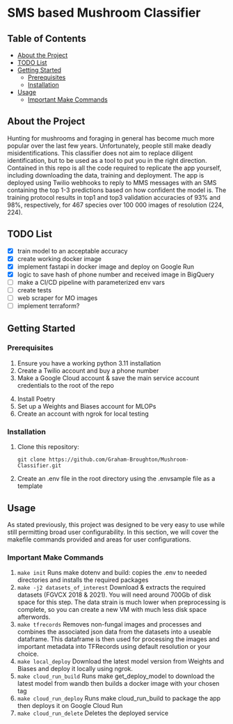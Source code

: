 # SMS based Mushroom Classifier <!-- omit in toc -->

## Table of Contents <!-- omit in toc -->

- [About the Project](#about-the-project)
- [TODO List](#todo-list)
- [Getting Started](#getting-started)
  - [Prerequisites](#prerequisites)
  - [Installation](#installation)
- [Usage](#usage)
  - [Important Make Commands](#important-make-commands)

## About the Project
Hunting for mushrooms and foraging in general has become much more popular over the last few years. Unfortunately, people still make deadly misidentifications. This classifier does not aim to replace diligent identification, but to be used as a tool to put you in the right direction. Contained in this repo is all the code required to replicate the app yourself, including downloading the data, training and deployment. The app is deployed using Twilio webhooks to reply to MMS messages with an SMS containing the top 1-3 predictions based on how confident the model is. The training protocol results in top1 and top3 validation accuracies of 93% and 98%, respectively, for 467 species over 100 000 images of resolution (224, 224).

## TODO List

- [x] train model to an acceptable accuracy
- [x] create working docker image
- [x] implement fastapi in docker image and deploy on Google Run
- [x] logic to save hash of phone number and received image in BigQuery
- [ ] make a CI/CD pipeline with parameterized env vars
- [ ] create tests
- [ ] web scraper for MO images
- [ ] implement terraform?

## Getting Started

### Prerequisites

1. Ensure you have a working python 3.11 installation
2. Create a Twilio account and buy a phone number
3. Make a Google Cloud account & save the main service account credentials to the root of the repo
<!-- - Create two other service accounts and save the credentials: 
  - the first one will need admin privileges (Terraform)
  - the second will be for managing permissions around the files so leave it blank for now -->
4. Install Poetry
5. Set up a Weights and Biases account for MLOPs
6. Create an account with ngrok for local testing

### Installation

1. Clone this repository:

    `git clone https://github.com/Graham-Broughton/Mushroom-Classifier.git`

2. Create an .env file in the root directory using the .envsample file as a template
<!-- 3. Move the Terraform JSON credentials into the 'infrastructure' folder, rename it to terraform-account.json (the other ones can just stay in the root dir) -->

## Usage

As stated previously, this project was designed to be very easy to use while still permitting broad user configurability. In this section, we will cover the makefile commands provided and areas for user configurations.

### Important Make Commands

1. `make init` Runs make dotenv and build: copies the .env to needed directories and installs the required packages
2. `make -j2 datasets_of_interest` Download & extracts the required datasets (FGVCX 2018 & 2021). You will need around 700Gb of disk space for this step. The data strain is much lower when preprocessing is complete, so you can create a new VM with much less disk space afterwords.
3. `make tfrecords` Removes non-fungal images and processes and combines the associated json data from the datasets into a useable dataframe. This dataframe is then used for processing the images and important metadata into TFRecords using default resolution or your choice.
4. `make local_deploy` Download the latest model version from Weights and Biases and deploy it locally using ngrok.
5. `make cloud_run_build` Runs make get_deploy_model to download the latest model from wandb then builds a docker image with your chosen tag
6. `make cloud_run_deploy` Runs make cloud_run_build to package the app then deploys it on Google Cloud Run
7. `make cloud_run_delete` Deletes the deployed service


